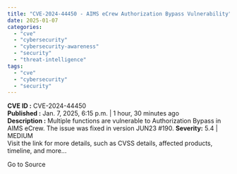 ```yaml
---
title: "CVE-2024-44450 - AIMS eCrew Authorization Bypass Vulnerability"
date: 2025-01-07
categories: 
  - "cve"
  - "cybersecurity"
  - "cybersecurity-awareness"
  - "security"
  - "threat-intelligence"
tags: 
  - "cve"
  - "cybersecurity"
  - "security"
---
```


**CVE ID :** CVE-2024-44450  
**Published :** Jan. 7, 2025, 6:15 p.m. | 1 hour, 30 minutes ago  
**Description :** Multiple functions are vulnerable to Authorization Bypass in AIMS eCrew. The issue was fixed in version JUN23 #190. 
**Severity:** 5.4 | MEDIUM  
Visit the link for more details, such as CVSS details, affected products, timeline, and more...

Go to Source
